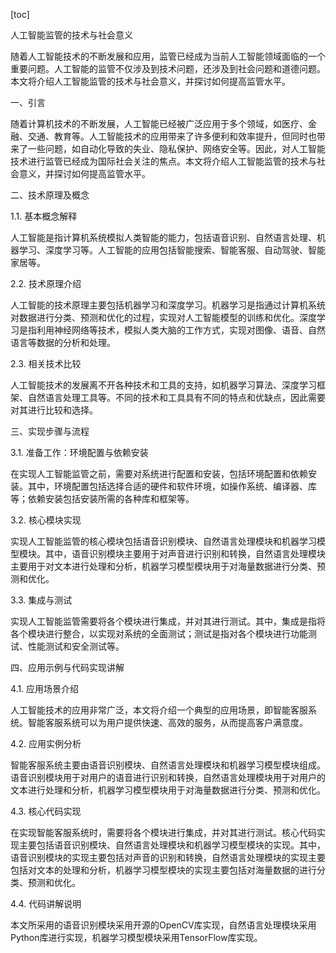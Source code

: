 
[toc]                    
                
                
人工智能监管的技术与社会意义

随着人工智能技术的不断发展和应用，监管已经成为当前人工智能领域面临的一个重要问题。人工智能的监管不仅涉及到技术问题，还涉及到社会问题和道德问题。本文将介绍人工智能监管的技术与社会意义，并探讨如何提高监管水平。

一、引言

随着计算机技术的不断发展，人工智能已经被广泛应用于多个领域，如医疗、金融、交通、教育等。人工智能技术的应用带来了许多便利和效率提升，但同时也带来了一些问题，如自动化导致的失业、隐私保护、网络安全等。因此，对人工智能技术进行监管已经成为国际社会关注的焦点。本文将介绍人工智能监管的技术与社会意义，并探讨如何提高监管水平。

二、技术原理及概念

1.1. 基本概念解释

人工智能是指计算机系统模拟人类智能的能力，包括语音识别、自然语言处理、机器学习、深度学习等。人工智能的应用包括智能搜索、智能客服、自动驾驶、智能家居等。

2.2. 技术原理介绍

人工智能的技术原理主要包括机器学习和深度学习。机器学习是指通过计算机系统对数据进行分类、预测和优化的过程，实现对人工智能模型的训练和优化。深度学习是指利用神经网络等技术，模拟人类大脑的工作方式，实现对图像、语音、自然语言等数据的分析和处理。

2.3. 相关技术比较

人工智能技术的发展离不开各种技术和工具的支持，如机器学习算法、深度学习框架、自然语言处理工具等。不同的技术和工具具有不同的特点和优缺点，因此需要对其进行比较和选择。

三、实现步骤与流程

3.1. 准备工作：环境配置与依赖安装

在实现人工智能监管之前，需要对系统进行配置和安装，包括环境配置和依赖安装。其中，环境配置包括选择合适的硬件和软件环境，如操作系统、编译器、库等；依赖安装包括安装所需的各种库和框架等。

3.2. 核心模块实现

实现人工智能监管的核心模块包括语音识别模块、自然语言处理模块和机器学习模型模块。其中，语音识别模块主要用于对声音进行识别和转换，自然语言处理模块主要用于对文本进行处理和分析，机器学习模型模块用于对海量数据进行分类、预测和优化。

3.3. 集成与测试

实现人工智能监管需要将各个模块进行集成，并对其进行测试。其中，集成是指将各个模块进行整合，以实现对系统的全面测试；测试是指对各个模块进行功能测试、性能测试和安全测试等。

四、应用示例与代码实现讲解

4.1. 应用场景介绍

人工智能技术的应用非常广泛，本文将介绍一个典型的应用场景，即智能客服系统。智能客服系统可以为用户提供快速、高效的服务，从而提高客户满意度。

4.2. 应用实例分析

智能客服系统主要由语音识别模块、自然语言处理模块和机器学习模型模块组成。语音识别模块用于对用户的语音进行识别和转换，自然语言处理模块用于对用户的文本进行处理和分析，机器学习模型模块用于对海量数据进行分类、预测和优化。

4.3. 核心代码实现

在实现智能客服系统时，需要将各个模块进行集成，并对其进行测试。核心代码实现主要包括语音识别模块、自然语言处理模块和机器学习模型模块的实现。其中，语音识别模块的实现主要包括对声音的识别和转换，自然语言处理模块的实现主要包括对文本的处理和分析，机器学习模型模块的实现主要包括对海量数据的进行分类、预测和优化。

4.4. 代码讲解说明

本文所采用的语音识别模块采用开源的OpenCV库实现，自然语言处理模块采用Python库进行实现，机器学习模型模块采用TensorFlow库实现。

